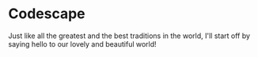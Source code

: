 # Codescape

Just like all the greatest and the best traditions in the world, I'll start off by saying hello to our lovely and beautiful world!
